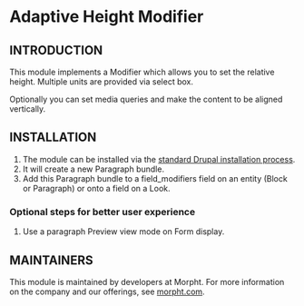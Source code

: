 # Adaptive Height Modifier

## INTRODUCTION
This module implements a Modifier which allows you to set the relative height.
Multiple units are provided via select box.

Optionally you can set media queries and make the content to be aligned
vertically.

## INSTALLATION
1. The module can be installed via the
[standard Drupal installation process](http://drupal.org/node/1897420).
2. It will create a new Paragraph bundle.
3. Add this Paragraph bundle to a field_modifiers field on an entity (Block or
Paragraph) or onto a field on a Look.

### Optional steps for better user experience
1. Use a paragraph Preview view mode on Form display.

## MAINTAINERS
This module is maintained by developers at Morpht. For more information on
the company and our offerings, see [morpht.com](http://morpht.com).
